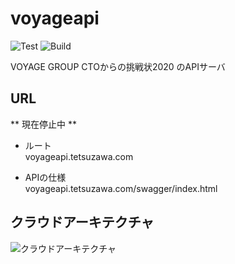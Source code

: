 # voyageapi
  
![Test](https://github.com/tetsuzawa/voyageapi/workflows/test/badge.svg)
![Build](https://github.com/tetsuzawa/voyageapi/workflows/build/badge.svg)


VOYAGE GROUP CTOからの挑戦状2020 のAPIサーバ

## URL

** 現在停止中 **

- ルート  
    voyageapi.tetsuzawa.com
    
- APIの仕様  
    voyageapi.tetsuzawa.com/swagger/index.html
    
## クラウドアーキテクチャ

![クラウドアーキテクチャ](https://user-images.githubusercontent.com/38237246/76056534-3a023380-5fba-11ea-8282-703950195303.png)
